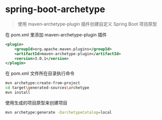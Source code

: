 # spring-boot-archetype

> 使用 maven-archetype-plugin 插件创建自定义 Spring Boot 项目原型
>

在 pom.xml 里添加 maven-archetype-plugin 插件

```xml
<plugin>
    <groupId>org.apache.maven.plugins</groupId>
    <artifactId>maven-archetype-plugin</artifactId>
    <version>3.0.1</version>
</plugin>
```

在 pom.xml 文件所在目录执行命令

```bash
mvn archetype:create-from-project
cd target\generated-sources\archetype
mvn install
```

使用生成的项目原型来创建项目

```bash
mvn archetype:generate -DarchetypeCatalog=local
```

